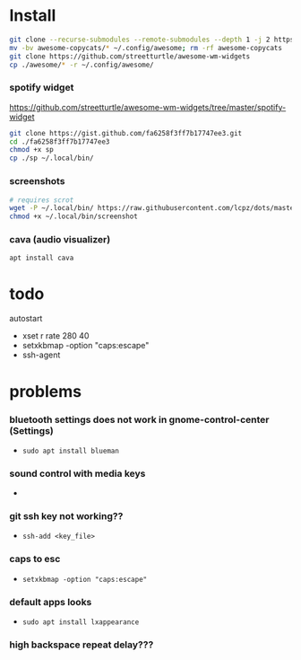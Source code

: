 # Install

```sh
git clone --recurse-submodules --remote-submodules --depth 1 -j 2 https://github.com/lcpz/awesome-copycats.git
mv -bv awesome-copycats/* ~/.config/awesome; rm -rf awesome-copycats
git clone https://github.com/streetturtle/awesome-wm-widgets
cp ./awesome/* -r ~/.config/awesome/
```

### spotify widget

https://github.com/streetturtle/awesome-wm-widgets/tree/master/spotify-widget
```sh
git clone https://gist.github.com/fa6258f3ff7b17747ee3.git
cd ./fa6258f3ff7b17747ee3 
chmod +x sp
cp ./sp ~/.local/bin/
```

### screenshots
```sh
# requires scrot
wget -P ~/.local/bin/ https://raw.githubusercontent.com/lcpz/dots/master/bin/screenshot
chmod +x ~/.local/bin/screenshot
```

### cava (audio visualizer)
```
apt install cava
```

# todo

autostart
- xset r rate 280 40
- setxkbmap -option "caps:escape"
- ssh-agent

# problems

### bluetooth settings does not work in gnome-control-center (Settings)

- ```sudo apt install blueman```

### sound control with media keys

- 

### git ssh key not working??

- ```ssh-add <key_file>```

### caps to esc

- ```setxkbmap -option "caps:escape"```

### default apps looks
- ```sudo apt install lxappearance```

### high backspace repeat delay???
